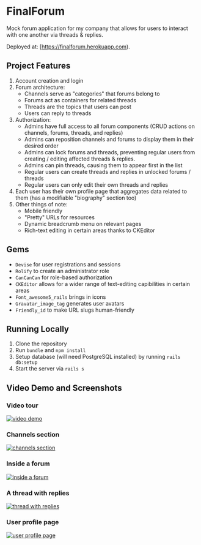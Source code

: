 # FinalForum

Mock forum application for my company that allows for users to interact with one another via threads & replies.

Deployed at: [https://finalforum.herokuapp.com).

## Project Features

1. Account creation and login
2. Forum architecture:
   * Channels serve as "categories" that forums belong to
   * Forums act as containers for related threads
   * Threads are the topics that users can post
   * Users can reply to threads
3. Authorization:
   * Admins have full access to all forum components (CRUD actions on channels, forums, threads, and replies)
   * Admins can reposition channels and forums to display them in their desired order
   * Admins can lock forums and threads, preventing regular users from creating / editing affected threads & replies.
   * Admins can pin threads, causing them to appear first in the list
   * Regular users can create threads and replies in unlocked forums / threads
   * Regular users can only edit their own threads and replies
4. Each user has their own profile page that aggregates data related to them (has a modifiable "biography" section too)
5. Other things of note:
   * Mobile friendly
   * "Pretty" URLs for resources
   * Dynamic breadcrumb menu on relevant pages
   * Rich-text editing in certain areas thanks to CKEditor
   
## Gems
* `Devise` for user registrations and sessions
* `Rolify` to create an administrator role
* `CanCanCan` for role-based authorization
* `CKEditor` allows for a wider range of text-editing capibilities in certain areas
* `Font_awesome5_rails` brings in icons
* `Gravatar_image_tag` generates user avatars
* `Friendly_id` to make URL slugs human-friendly

## Running Locally
1. Clone the repository
2. Run `bundle` and `npm install`
3. Setup database (will need PostgreSQL installed) by running `rails db:setup`
4. Start the server via `rails s`

## Video Demo and Screenshots

### Video tour
[![video demo](https://i.imgur.com/yAguM9W.png)](https://www.youtube.com/watch?v=3TK8UvuGRW0)

### Channels section

[![channels section](https://i.imgur.com/WTaW3Ha.png)](https://i.imgur.com/WTaW3Ha.png)

### Inside a forum

[![inside a forum](https://i.imgur.com/gtE27JY.png)](https://i.imgur.com/gtE27JY.png)

### A thread with replies

[![thread with replies](https://i.imgur.com/zaZifys.png)](https://i.imgur.com/zaZifys.png)

### User profile page

[![user profile page](https://i.imgur.com/ImxMYLL.png)](https://i.imgur.com/ImxMYLL.png)